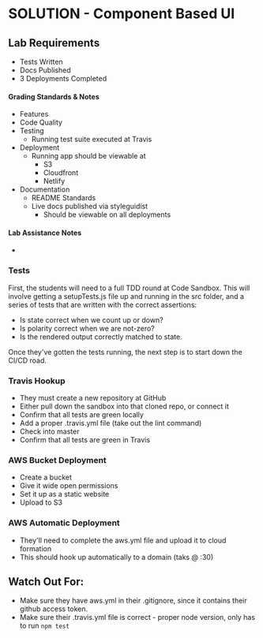 # SOLUTION - Component Based UI

## Lab Requirements
  * Tests Written
  * Docs Published
  * 3 Deployments Completed


#### Grading Standards & Notes
  * Features
  * Code Quality
  * Testing
    * Running test suite executed at Travis
  * Deployment
    * Running app should be viewable at
      * S3
      * Cloudfront
      * Netlify
  * Documentation
    * README Standards
    * Live docs published via styleguidist
      * Should be viewable on all deployments

#### Lab Assistance Notes
*

### Tests
First, the students will need to a full TDD round at Code Sandbox.  This will involve getting a setupTests.js file up and running in the src folder, and a series of tests that are written with the correct assertions:

* Is state correct when we count up or down?
* Is polarity correct when we are not-zero?
* Is the rendered output correctly matched to state.

Once they've gotten the tests running, the next step is to start down the CI/CD road.

### Travis Hookup
* They must create a new repository at GitHub
* Either pull down the sandbox into that cloned repo, or connect it
* Confirm that all tests are green locally
* Add a proper .travis.yml file (take out the lint command)
* Check into master
* Confirm that all tests are green in Travis

### AWS Bucket Deployment
* Create a bucket
* Give it wide open permissions
* Set it up as a static website
* Upload to S3

### AWS Automatic Deployment
* They'll need to complete the aws.yml file and upload it to cloud formation
* This should hook up automatically to a domain (taks @ :30)

## Watch Out For:
* Make sure they have aws.yml in their .gitignore, since it contains their github access token.
* Make sure their .travis.yml file is correct - proper node version, only has to run `npm test`

